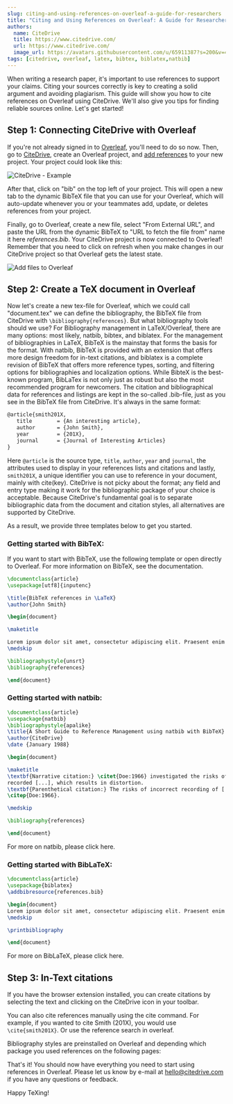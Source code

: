```yaml
---
slug: citing-and-using-references-on-overleaf-a-guide-for-researchers
title: "Citing and Using References on Overleaf: A Guide for Researchers"
authors:
  name: CiteDrive
  title: https://www.citedrive.com/
  url: https://www.citedrive.com/
  image_url: https://avatars.githubusercontent.com/u/65911387?s=200&v=4
tags: [citedrive, overleaf, latex, bibtex, biblatex,natbib]
---
```


When writing a research paper, it's important to use references to support your claims. Citing your sources correctly is key to creating a solid argument and avoiding plagiarism. This guide will show you how to cite references on Overleaf using CiteDrive. We'll also give you tips for finding reliable sources online. Let's get started!



## Step 1: Connecting CiteDrive with Overleaf

If you're not already signed in to [Overleaf](https://www.overleaf.com/), you'll need to do so now. Then, go to [CiteDrive](https://www.citedrive.com/), create an Overleaf project, and [add references](https://citedrive.medium.com/adding-bibliographic-references-to-overleaf-with-citedrive-325f131e3ca2) to your new project. Your project could look like this:

![CiteDrive - Example](@site/static/img/tutorial/citedrive_project_example.png)

After that, click on "bib" on the top left of your project. This will open a new tab to the dynamic BibTeX file that you can use for your Overleaf, which will auto-update whenever you or your teammates add, update, or deletes references from your project.



Finally, go to Overleaf, create a new file, select "From External URL", and paste the URL from the dynamic BibTeX to "URL to fetch the file from" name it here *references.bib*.
Your CiteDrive project is now connected to Overleaf! Remember that you need to click on refresh when you make changes in our CiteDrive project so that Overleaf gets the latest state.

![Add files to Overleaf](@site/static/img/tutorial/export_bib_to_overleaf.png)

## Step 2: Create a TeX document in Overleaf

Now let's create a new tex-file for Overleaf, which we could call "document.tex" we can define the bibliography, the BibTeX file from CiteDrive with `\bibliography{references}`. But what bibliography tools should we use? For Bibliography management in LaTeX/Overleaf, there are many options: most likely, natbib, bibtex, and biblatex. For the management of bibliographies in LaTeX, BibTeX is the mainstay that forms the basis for the format. With natbib, BibTeX is provided with an extension that offers more design freedom for in-text citations, and biblatex is a complete revision of BibTeX that offers more reference types, sorting, and filtering options for bibliographies and localization options. While BibteX is the best-known program, BibLaTex is not only just as robust but also the most recommended program for newcomers. The citation and bibliographical data for references and listings are kept in the so-called .bib-file, just as you see in the BibTeX file from CiteDrive. It's always in the same format:

 ```latex
 @article{smith201X,
 	title        = {An interesting article},
 	author       = {John Smith},
 	year         = {201X},
 	journal      = {Journal of Interesting Articles}
 }
 ```

 Here `@article` is the source type, `title`, `author`, `year` and `journal`, the attributes used to display in your references lists and citations and lastly, `smith201X`, a unique identifier you can use to reference in your document, mainly with cite(key). CiteDrive is not picky about the format; any field and entry type making it work for the bibliographic package of your choice is acceptable. Because CiteDrive's fundamental goal is to separate bibliographic data from the document and citation styles, all alternatives are supported by CiteDrive.


 As a result, we provide three templates below to get you started.

 ### Getting started with BibTeX:

 If you want to start with BibTeX, use the following template or open directly to Overleaf. For more information on BibTeX, see the documentation.

 ```latex title="document.tex"
 \documentclass{article}
 \usepackage[utf8]{inputenc}

 \title{BibTeX references in \LaTeX}
 \author{John Smith}

 \begin{document}

 \maketitle

 Lorem ipsum dolor sit amet, consectetur adipiscing elit. Praesent enim urna, dapibus et bibendum vel, consectetur et turpis. Cras a molestie nulla. \cite{Hemingway1952}
 \medskip

 \bibliographystyle{unsrt}
 \bibliography{references}

 \end{document}
 ```


 ### Getting started with natbib:

 ```latex
 \documentclass{article}
 \usepackage{natbib}
 \bibliographystyle{apalike}
 \title{A Short Guide to Reference Management using natbib with BibTeX}
 \author{CiteDrive}
 \date {January 1988}

 \begin{document}

 \maketitle
 \textbf{Narrative citation:} \citet{Doe:1966} investigated the risks of incorrectly \\
 recorded [...], which results in distortion.
 \textbf{Parenthetical citation:} The risks of incorrect recording of [...] could lead to distortion
 \citep{Doe:1966}.

 \medskip

 \bibliography{references}

 \end{document}

 ```





 For more on natbib, please click here.

 ### Getting started with BibLaTeX:​

 ```latex
 \documentclass{article}
 \usepackage{biblatex}
 \addbibresource{references.bib}

 \begin{document}
 Lorem ipsum dolor sit amet, consectetur adipiscing elit. Praesent enim urna, dapibus et bibendum vel, consectetur et turpis. Cras a molestie nulla. \cite{Hemingway1952}
 \medskip

 \printbibliography

 \end{document}
 ```



 For more on BibLaTeX, please click here.



 ## Step 3: In-Text citations



 If you have the browser extension installed, you can create citations by selecting the text and clicking on the CiteDrive icon in your toolbar.



 You can also cite references manually using the cite command. For example, if you wanted to cite Smith (201X), you would use `\cite{smith201X}`. Or use the reference search in overleaf.



 Bibliography styles are preinstalled on Overleaf and depending which package you used references on the following pages:



 That's it! You should now have everything you need to start using references in Overleaf. Please let us know by e-mail at hello@citedrive.com  if you have any questions or feedback.



 Happy TeXing!
